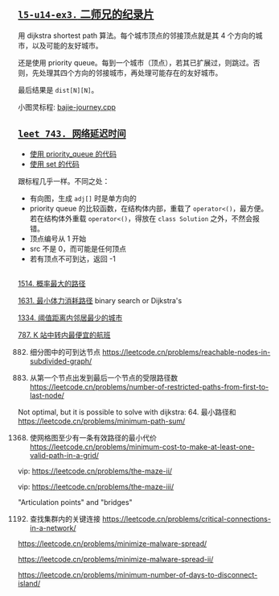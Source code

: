 ## [`l5-u14-ex3.` 二师兄的纪录片](https://oj.youdao.cn/course/37/283/1#/1/14230)

用 dijkstra shortest path 算法。每个城市顶点的邻接顶点就是其 4 个方向的城市，以及可能的友好城市。

还是使用 priority queue。每到一个城市（顶点），若其已扩展过，则跳过。否则，先处理其四个方向的邻接城市，再处理可能存在的友好城市。

最后结果是 `dist[N][N]`。

小图灵标程: [bajie-journey.cpp](code/bajie-journey.cpp)

## [`leet 743. 网络延迟时间`](https://leetcode.cn/problems/network-delay-time/)

- [使用 priority_queue 的代码](code/network-delay-leet-743-dijkstra.cpp)
- [使用 set 的代码](code/network-delay-leet-743-dijkstra-set.cpp)

跟标程几乎一样。不同之处：
- 有向图，生成 `adj[]` 时是单方向的
- priority queue 的比较函数，在结构体内部，重载了 `operator<()`，最方便。若在结构体外重载 `operator<()`，得放在 `class Solution` 之外，不然会报错。
- 顶点编号从 1 开始
- src 不是 0，而可能是任何顶点
- 若有顶点不可到达，返回 -1

##

[1514. 概率最大的路径](https://leetcode.cn/problems/path-with-maximum-probability/)

[1631. 最小体力消耗路径](https://leetcode.cn/problems/path-with-minimum-effort/) binary search or Dijkstra's

[1334. 阈值距离内邻居最少的城市](https://leetcode.cn/problems/find-the-city-with-the-smallest-number-of-neighbors-at-a-threshold-distance/)

[787. K 站中转内最便宜的航班](https://leetcode.cn/problems/cheapest-flights-within-k-stops)

882. 细分图中的可到达节点
https://leetcode.cn/problems/reachable-nodes-in-subdivided-graph/

1786. 从第一个节点出发到最后一个节点的受限路径数
https://leetcode.cn/problems/number-of-restricted-paths-from-first-to-last-node/

Not optimal, but it is possible to solve with dijkstra: 
64. 最小路径和
https://leetcode.cn/problems/minimum-path-sum/

1368. 使网格图至少有一条有效路径的最小代价
https://leetcode.cn/problems/minimum-cost-to-make-at-least-one-valid-path-in-a-grid/

vip: https://leetcode.cn/problems/the-maze-ii/

vip: https://leetcode.cn/problems/the-maze-iii/

"Articulation points" and "bridges"

1192. 查找集群内的关键连接
https://leetcode.cn/problems/critical-connections-in-a-network/

https://leetcode.cn/problems/minimize-malware-spread/

https://leetcode.cn/problems/minimize-malware-spread-ii/

https://leetcode.cn/problems/minimum-number-of-days-to-disconnect-island/
